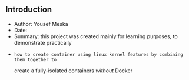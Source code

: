 ## Introduction

* Author: Yousef Meska
* Date:
* Summary: this project was created mainly for learning purposes, to demonstrate practically
*     how to create container using linux kernel features by combining them together to
     create a fully-isolated containers *without* Docker
